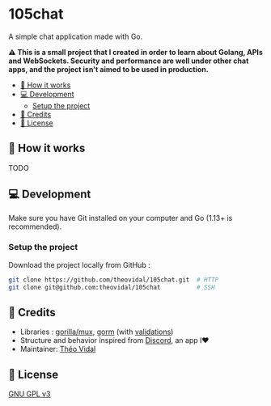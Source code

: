 # 105chat

A simple chat application made with Go.

**⚠ This is a small project that I created in order to learn about Golang, APIs and WebSockets.
Security and performance are well under other chat apps, and the project isn't aimed to be used
in production.**

- [🌈 How it works](#-how-it-works)
- [💻 Development](#-development)
    - [Setup the project](#setup-the-project)
- [📜 Credits](#-credits)
- [🔐 License](#-license)

## 🌈 How it works

TODO

## 💻 Development

Make sure you have Git installed on your computer and Go (1.13+ is recommended).

### Setup the project

Download the project locally from GitHub :

```bash
git clone https://github.com/theovidal/105chat.git  # HTTP
git clone git@github.com:theovidal/105chat          # SSH
```

## 📜 Credits

- Libraries : [gorilla/mux](https://github.com/gorilla/mux), [gorm](https://github.com/jinzhu/gorm) (with [validations](https://github.com/qor/validations))
- Structure and behavior inspired from [Discord](https://discord.com), an app I❤
- Maintainer: [Théo Vidal](https://github.com/theovidal) 

## 🔐 License

[GNU GPL v3](./LICENSE)
